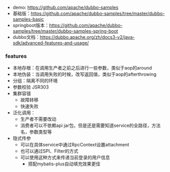 - demo: https://github.com/apache/dubbo-samples
- 基础版：https://github.com/apache/dubbo-samples/tree/master/dubbo-samples-basic
- springboot版本：https://github.com/apache/dubbo-samples/tree/master/dubbo-samples-spring-boot
- dubbo文档：https://dubbo.apache.org/zh/docs3-v2/java-sdk/advanced-features-and-usage/

### features

- 本地存根：在调用生产者之前之后进行一些参数，类似于aop的around
- 本地伪装：当调用失败的时候，改写返回值，类似于aop的afterthrowing
- 分组：隔离不同的环境
- 参数校验 JSR303
- 集群容错
    - 故障转移
    - 快速失败
- 泛化调用：
    - 生产者不需要改动
    - 消费者可以不依赖api jar包，但是还是需要知道service的全路径，方法名，参数类型等
- 隐式传参
    - 可以在具体service中通过RpcContext设置attachment
    - 也可以通过SPI、Filter的方式
    - 可以使用这种方式来传递当前登录的用户信息
      - 搭配mybatis-plus自动填充效果更佳
